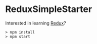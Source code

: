 # ReduxSimpleStarter

Interested in learning [Redux](https://www.udemy.com/react-redux/)?

```
> npm install
> npm start
```
